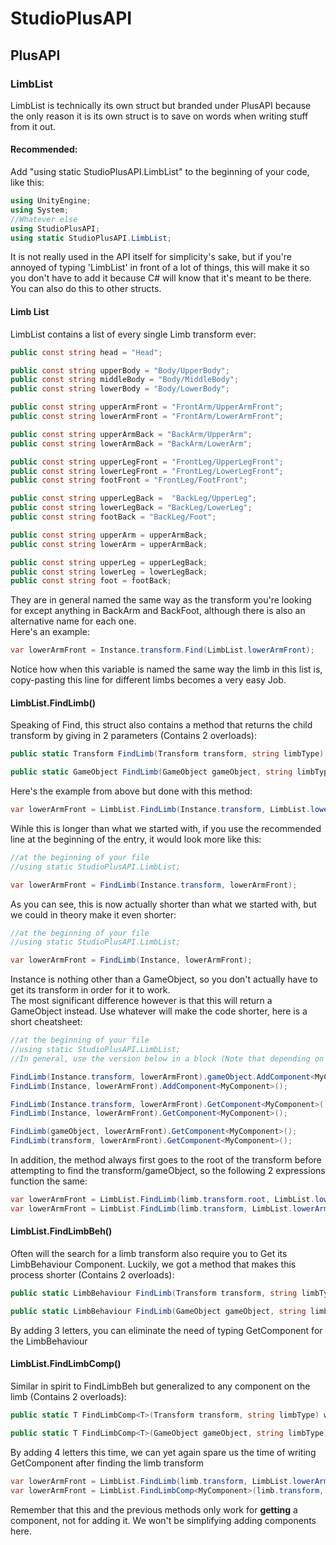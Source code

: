# StudioPlusAPI
## PlusAPI
### LimbList
LimbList is technically its own struct but branded under PlusAPI because the only reason it is its own struct is to save on words when writing stuff from it out.
#### Recommended:
Add "using static StudioPlusAPI.LimbList" to the beginning of your code, like this:
```cs
using UnityEngine;
using System;
//Whatever else
using StudioPlusAPI;
using static StudioPlusAPI.LimbList;
```
It is not really used in the API itself for simplicity's sake, but if you're annoyed of typing 'LimbList' in front of a lot of things, this will make it so you don't have to add it because C# will know that it's meant to be there.<br/>
You can also do this to other structs.

#### Limb List
LimbList contains a list of every single Limb transform ever:
```cs
public const string head = "Head";

public const string upperBody = "Body/UpperBody";
public const string middleBody = "Body/MiddleBody";
public const string lowerBody = "Body/LowerBody";

public const string upperArmFront = "FrontArm/UpperArmFront";
public const string lowerArmFront = "FrontArm/LowerArmFront";

public const string upperArmBack = "BackArm/UpperArm";
public const string lowerArmBack = "BackArm/LowerArm";

public const string upperLegFront = "FrontLeg/UpperLegFront";
public const string lowerLegFront = "FrontLeg/LowerLegFront";
public const string footFront = "FrontLeg/FootFront";

public const string upperLegBack =  "BackLeg/UpperLeg";
public const string lowerLegBack = "BackLeg/LowerLeg";
public const string footBack = "BackLeg/Foot";

public const string upperArm = upperArmBack;
public const string lowerArm = upperArmBack;

public const string upperLeg = upperLegBack;
public const string lowerLeg = lowerLegBack;
public const string foot = footBack;
```
They are in general named the same way as the transform you're looking for except anything in BackArm and BackFoot, although there is also an alternative name for each one.<br/>
Here's an example:
```cs
var lowerArmFront = Instance.transform.Find(LimbList.lowerArmFront);
```
Notice how when this variable is named the same way the limb in this list is, copy-pasting this line for different limbs becomes a very easy Job.

#### LimbList.FindLimb()
Speaking of Find, this struct also contains a method that returns the child transform by giving in 2 parameters (Contains 2 overloads):
```cs
public static Transform FindLimb(Transform transform, string limbType)

public static GameObject FindLimb(GameObject gameObject, string limbType)
```

Here's the example from above but done with this method:
```cs
var lowerArmFront = LimbList.FindLimb(Instance.transform, LimbList.lowerArmFront);
```

Wihle this is longer than what we started with, if you use the recommended line at the beginning of the entry, it would look more like this:
```cs
//at the beginning of your file
//using static StudioPlusAPI.LimbList;

var lowerArmFront = FindLimb(Instance.transform, lowerArmFront);
```

As you can see, this is now actually shorter than what we started with, but we could in theory make it even shorter:
```cs
//at the beginning of your file
//using static StudioPlusAPI.LimbList;

var lowerArmFront = FindLimb(Instance, lowerArmFront);
```

Instance is nothing other than a GameObject, so you don't actually have to get its transform in order for it to work.<br/>
The most significant difference however is that this will return a GameObject instead. Use whatever will make the code shorter, here is a short cheatsheet:
```cs
//at the beginning of your file
//using static StudioPlusAPI.LimbList;
//In general, use the version below in a block (Note that depending on what you're doing this may not apply)

FindLimb(Instance.transform, lowerArmFront).gameObject.AddComponent<MyComponent>();
FindLimb(Instance, lowerArmFront).AddComponent<MyComponent>();

FindLimb(Instance.transform, lowerArmFront).GetComponent<MyComponent>();
FindLimb(Instance, lowerArmFront).GetComponent<MyComponent>();

FindLimb(gameObject, lowerArmFront).GetComponent<MyComponent>();
FindLimb(transform, lowerArmFront).GetComponent<MyComponent>();
```

In addition, the method always first goes to the root of the transform before attempting to find the transform/gameObject, so the following 2 expressions function the same:
```cs
var lowerArmFront = LimbList.FindLimb(limb.transform.root, LimbList.lowerArmFront).GetComponent<MyComponent>();
var lowerArmFront = LimbList.FindLimb(limb.transform, LimbList.lowerArmFront).GetComponent<MyComponent>();
```
#### LimbList.FindLimbBeh()
Often will the search for a limb transform also require you to Get its LimbBehaviour Component. Luckily, we got a method that makes this process shorter (Contains 2 overloads):
```cs
public static LimbBehaviour FindLimb(Transform transform, string limbType)

public static LimbBehaviour FindLimb(GameObject gameObject, string limbType)
```
By adding 3 letters, you can eliminate the need of typing GetComponent for the LimbBehaviour

#### LimbList.FindLimbComp()
Similar in spirit to FindLimbBeh but generalized to any component on the limb (Contains 2 overloads):
```cs
public static T FindLimbComp<T>(Transform transform, string limbType) where T : MonoBehaviour

public static T FindLimbComp<T>(GameObject gameObject, string limbType) where T : MonoBehaviour
```
By adding 4 letters this time, we can  yet  again spare us the time of writing GetComponent after finding the limb transform
```cs
var lowerArmFront = LimbList.FindLimb(limb.transform, LimbList.lowerArmFront).GetComponent<MyComponent>();
var lowerArmFront = LimbList.FindLimbComp<MyComponent>(limb.transform, LimbList.lowerArmFront);
```
Remember that this and the previous methods only work for **getting** a component, not for adding it. We won't be simplifying adding components here.